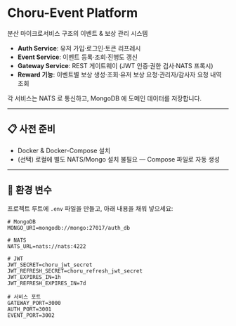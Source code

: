 # Choru-Event Platform

분산 마이크로서비스 구조의 이벤트 & 보상 관리 시스템

- **Auth Service**: 유저 가입·로그인·토큰 리프레시
- **Event Service**: 이벤트 등록·조회·진행도 갱신
- **Gateway Service**: REST 게이트웨이 (JWT 인증·권한 검사·NATS 프록시)
- **Reward 기능**: 이벤트별 보상 생성·조회·유저 보상 요청·관리자/감사자 요청 내역 조회

각 서비스는 NATS 로 통신하고, MongoDB 에 도메인 데이터를 저장합니다.

---

## 📋 사전 준비

- Docker & Docker-Compose 설치
- (선택) 로컬에 별도 NATS/Mongo 설치 불필요 — Compose 파일로 자동 생성

---

## 🔧 환경 변수

프로젝트 루트에 `.env` 파일을 만들고, 아래 내용을 채워 넣으세요:

```dotenv
# MongoDB
MONGO_URI=mongodb://mongo:27017/auth_db

# NATS
NATS_URL=nats://nats:4222

# JWT
JWT_SECRET=choru_jwt_secret
JWT_REFRESH_SECRET=choru_refresh_jwt_secret
JWT_EXPIRES_IN=1h
JWT_REFRESH_EXPIRES_IN=7d

# 서비스 포트
GATEWAY_PORT=3000
AUTH_PORT=3001
EVENT_PORT=3002
